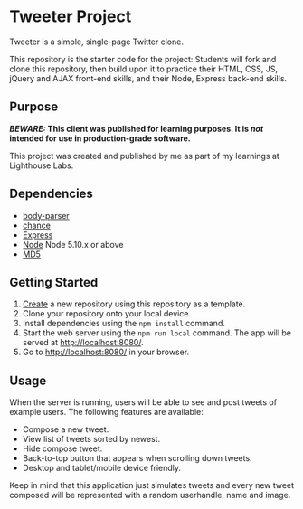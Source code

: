 # Tweeter Project

Tweeter is a simple, single-page Twitter clone.

This repository is the starter code for the project: Students will fork and clone this repository, then build upon it to practice their HTML, CSS, JS, jQuery and AJAX front-end skills, and their Node, Express back-end skills.

## Purpose

**_BEWARE:_ This client was published for learning purposes. It is _not_ intended for use in production-grade software.**

This project was created and published by me as part of my learnings at Lighthouse Labs. 

## Dependencies

- [body-parser](https://www.npmjs.com/package/body-parser)
- [chance](https://chancejs.com/)
- [Express](https://www.npmjs.com/package/express)
- [Node](https://docs.npmjs.com/downloading-and-installing-node-js-and-npm#overview) Node 5.10.x or above
- [MD5](https://www.npmjs.com/package/md5)

## Getting Started

1. [Create](https://docs.github.com/en/repositories/creating-and-managing-repositories/creating-a-repository-from-a-template) a new repository using this repository as a template.
2. Clone your repository onto your local device.
3. Install dependencies using the `npm install` command.
3. Start the web server using the `npm run local` command. The app will be served at <http://localhost:8080/>.
4. Go to <http://localhost:8080/> in your browser.

## Usage

When the server is running, users will be able to see and post tweets of example users. The following features are available:
- Compose a new tweet.
- View list of tweets sorted by newest.
- Hide compose tweet.
- Back-to-top button that appears when scrolling down tweets.
- Desktop and tablet/mobile device friendly.

Keep in mind that this application just simulates tweets and every new tweet composed will be represented with a random userhandle, name and image.
